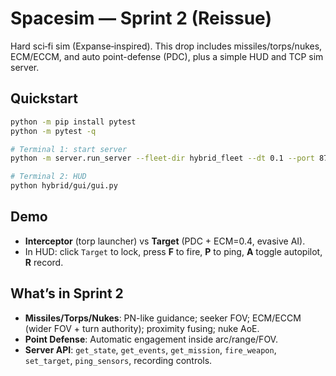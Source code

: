 # Spacesim — Sprint 2 (Reissue)
Hard sci‑fi sim (Expanse‑inspired). This drop includes missiles/torps/nukes, ECM/ECCM, and auto point-defense (PDC), plus a simple HUD and TCP sim server.

## Quickstart
```bash
python -m pip install pytest
python -m pytest -q

# Terminal 1: start server
python -m server.run_server --fleet-dir hybrid_fleet --dt 0.1 --port 8765

# Terminal 2: HUD
python hybrid/gui/gui.py
```

## Demo
- **Interceptor** (torp launcher) vs **Target** (PDC + ECM=0.4, evasive AI).
- In HUD: click `Target` to lock, press **F** to fire, **P** to ping, **A** toggle autopilot, **R** record.

## What’s in Sprint 2
- **Missiles/Torps/Nukes**: PN-like guidance; seeker FOV; ECM/ECCM (wider FOV + turn authority); proximity fusing; nuke AoE.
- **Point Defense**: Automatic engagement inside arc/range/FOV.
- **Server API**: `get_state`, `get_events`, `get_mission`, `fire_weapon`, `set_target`, `ping_sensors`, recording controls.
